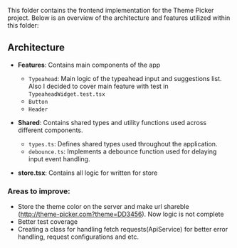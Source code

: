 This folder contains the frontend implementation for the Theme Picker project. Below is an overview of the architecture and features utilized within this folder:

## Architecture
- **Features**: Contains main components of the app
  - `Typeahead`: Main logic of the typeahead input and suggestions list. Also I decided to cover main feature with test in `TypeaheadWidget.test.tsx`
  - `Button`
  - `Header`
    
- **Shared**: Contains shared types and utility functions used across different components.
  - `types.ts`: Defines shared types used throughout the application.
  - `debounce.ts`: Implements a debounce function used for delaying input event handling.
 
- **store.tsx**: Contains all logic for written for store
  
### Areas to improve:
- Store the theme color on the server and make url shareble (http://theme-picker.com?theme=DD3456). Now logic is not complete
- Better test coverage
- Creating a class for handling fetch requests(ApiService) for better error handling, request configurations and etc.
  
